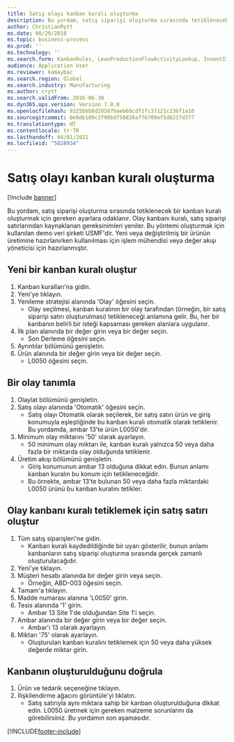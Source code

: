 ```yaml
---
title: Satış olayı kanban kuralı oluşturma
description: Bu yordam, satış siparişi oluşturma sırasında tetiklenecek bir kanban kuralı oluşturmak için gereken ayarlara odaklanır.
author: ChristianRytt
ms.date: 08/29/2018
ms.topic: business-process
ms.prod: ''
ms.technology: ''
ms.search.form: KanbanRules, LeanProductionFlowActivityLookup, InventItemIdLookupSimple, SalesTableListPage, SalesCreateOrder, SalesTable, LeanPeggingTree
audience: Application User
ms.reviewer: kamaybac
ms.search.region: Global
ms.search.industry: Manufacturing
ms.author: crytt
ms.search.validFrom: 2016-06-30
ms.dyn365.ops.version: Version 7.0.0
ms.openlocfilehash: 9325bbb8d28587baeb60cdf1fc37121c236f1a10
ms.sourcegitcommit: 0e8db169c3f90bd750826af76709ef5d621fd377
ms.translationtype: HT
ms.contentlocale: tr-TR
ms.lasthandoff: 04/01/2021
ms.locfileid: "5828934"
---
```

# <a name="create-a-sales-event-kanban-rule"></a>Satış olayı kanban kuralı oluşturma

[!include [banner](../../includes/banner.md)]

Bu yordam, satış siparişi oluşturma sırasında tetiklenecek bir kanban kuralı oluşturmak için gereken ayarlara odaklanır. Olay kanbanı kuralı, satış siparişi satırlarından kaynaklanan gereksinimleri yeniler. Bu yöntemi oluşturmak için kullanılan demo veri şirketi USMF'dir. Yeni veya değiştirilmiş bir ürünün üretimine hazırlanırken kullanılması için işlem mühendisi veya değer akışı yöneticisi için hazırlanmıştır.




## <a name="create-a-new-kanban-rule"></a>Yeni bir kanban kuralı oluştur
1. Kanban kuralları'na gidin.
2. Yeni'ye tıklayın.
3. Yenileme stratejisi alanında 'Olay' öğesini seçin.
    * Olay seçilmesi, kanban kuralının bir olay tarafından (örneğin, bir satış siparişi satırı oluşturulması) tetikleneceği anlamına gelir.   Bu, her bir kanbanın belirli bir isteği kapsaması gereken alanlara uygulanır.  
4. İlk plan alanında bir değer girin veya bir değer seçin.
    * Son Derleme öğesini seçin.  
5. Ayrıntılar bölümünü genişletin.
6. Ürün alanında bir değer girin veya bir değer seçin.
    * L0050 öğesini seçin.  

## <a name="define-an-event"></a>Bir olay tanımla
1. Olaylat bölümünü genişletin.
2. Satış olayı alanında 'Otomatik' öğesini seçin.
    * Satış olayı Otomatik olarak seçilerek, bir satış satırı ürün ve giriş konumuyla eşleştiğinde bu kanban kuralı otomatik olarak tetiklenir. Bu yordamda, ambar 13'te ürün L0050'dir.  
3. Minimum olay miktarını '50' olarak ayarlayın.
    * 50 minimum olay miktarı ile, kanban kuralı yalnızca 50 veya daha fazla bir miktarda olay olduğunda tetiklenir.  
4. Üretim akışı bölümünü genişletin.
    * Giriş konumunun ambar 13 olduğuna dikkat edin. Bunun anlamı kanban kuralın bu konum için tetikleneceğidir.  
    * Bu örnekte, ambar 13'te bulunan 50 veya daha fazla miktardaki L0050 ürünü bu kanban kuralını tetikler.  

## <a name="create-sales-line-to-trigger-event-kanban-rule"></a>Olay kanbanı kuralı tetiklemek için satış satırı oluştur
1. Tüm satış siparişleri'ne gidin.
    * Kanban kuralı kaydedildiğinde bir uyarı gösterilir, bunun anlamı kanbanların satış siparişi oluşturma sırasında gerçek zamanlı oluşturulacağıdır.  
2. Yeni'ye tıklayın.
3. Müşteri hesabı alanında bir değer girin veya seçin.
    * Örneğin, ABD-003 öğesini seçin.  
4. Tamam'a tıklayın.
5. Madde numarası alanına 'L0050' girin.
6. Tesis alanında '1' girin.
    * Ambar 13 Site 1'de olduğundan Site 1'i seçin.  
7. Ambar alanında bir değer girin veya bir değer seçin.
    * Ambar'ı 13 olarak ayarlayın.  
8. Miktarı '75' olarak ayarlayın.
    * Oluşturulan kanban kuralını tetiklemek için 50 veya daha yüksek değerde miktar girin.  

## <a name="verify-that-kanban-is-created"></a>Kanbanın oluşturulduğunu doğrula
1. Ürün ve tedarik seçeneğine tıklayın.
2. İlişkilendirme ağacını görüntüle'yi tıklatın.
    * Satış satırıyla aynı miktara sahip bir kanban oluşturulduğuna dikkat edin. L0050 üretmek için gereken malzeme sorunlarını da görebilirsiniz. Bu yordamın son aşamasıdır.  



[!INCLUDE[footer-include](../../../includes/footer-banner.md)]